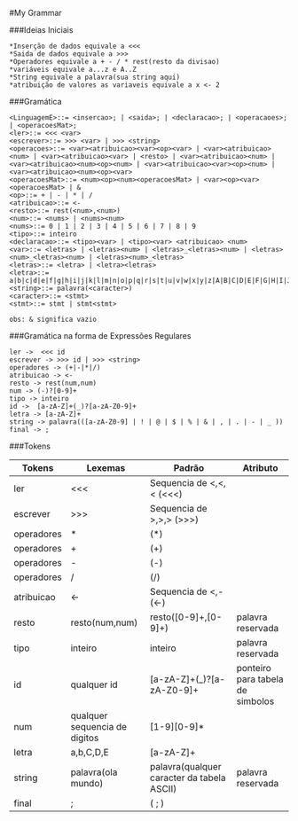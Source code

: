 #My Grammar

###Ideias Iniciais
    
    *Inserção de dados equivale a <<<
    *Saida de dados equivale a >>>
    *Operadores equivale a + - / * rest(resto da divisao)
    *variáveis equivale a...z e A..Z
    *String equivale a palavra(sua string aqui)
    *atribuição de valores as variaveis equivale a x <- 2
    
###Gramática 

    <LinguagemE>::= <insercao>; | <saida>; | <declaracao>; | <operacaoes>; | <operacoesMat>;
    <ler>::= <<< <var>   
    <escrever>::= >>> <var> | >>> <string>
    <operacoes>::= <var><atribuicao><var><op><var> | <var><atribuicao><num> | <var><atribuicao><var> | <resto> | <var><atribuicao><num> | <var><atribuicao><num><op><num> | <var><atribuicao><var><op><num> | <var><atribuicao><num><op><var> 
    <operacoesMat>::= <num><op><num><operacoesMat> | <var><op><var><operacoesMat> | &
    <op>::= + | - | * | /
    <atribuicao>::= <-
    <resto>::= rest(<num>,<num>)
    <num>::= <nums> | <nums><num>
    <nums>::= 0 | 1 | 2 | 3 | 4 | 5 | 6 | 7 | 8 | 9
    <tipo>::= inteiro 
    <declaracao>::= <tipo><var> | <tipo><var> <atribuicao> <num>
    <var>::= <letras> | <letras><num> | <letras>_<letras><num> | <letras><num>_<letras><num> | <letras><num>_<letras> 
    <letras>::= <letra> | <letra><letras>
    <letra>::= a|b|c|d|e|f|g|h|i|j|k|l|m|n|o|p|q|r|s|t|u|v|w|x|y|z|A|B|C|D|E|F|G|H|I|J|K|L|M|N|O|P|Q|R|S|T|U|V|W|X|Y|Z 
    <string>::= palavra(<caracter>)
    <caracter>::= <stmt>
    <stmt>::= stmt | stmt<stmt>
    
    obs: & significa vazio
   
    
###Gramática na forma de Expressões Regulares

    ler ->  <<< id  
    escrever -> >>> id | >>> <string>
    operadores -> (+|-|*|/) 
    atribuicao -> <-
    resto -> rest(num,num)
    num -> (-)?[0-9]+
    tipo -> inteiro 
    id ->  [a-zA-Z]+(_)?[a-zA-Z0-9]+
    letra -> [a-zA-Z]+
    string -> palavra(([a-zA-Z0-9] | ! | @ | $ | % | & | , | . | - | _ ))
    final -> ;
    
###Tokens
    

| Tokens      | Lexemas                     |     Padrão                                | Atributo                       |
|-------------|-----------------------------|-------------------------------------------|--------------------------------|
|   ler       |  <<<                        | Sequencia de <,<,<  (<<<)                 |                                |
| escrever    |  >>>                        | Sequencia de >,>,>  (>>>)                 |                                |
| operadores  |    *                        |        (*)                                |                                |
| operadores  |    +                        |        (+)                                |                                |
| operadores  |    -                        |        (-)                                |                                |
| operadores  |    /                        |        (/)                                |                                |
| atribuicao  |   <-                        |Sequencia de <,- (<-)                      |                                |
| resto       |resto(num,num)               |resto([0-9]+,[0-9]+)                       | palavra reservada              |
| tipo        |inteiro                      |      inteiro                              | palavra reservada              |
| id          |qualquer id                  | [a-zA-Z]+(_)?[a-zA-Z0-9]+                 |ponteiro para tabela de simbolos|
| num         |qualquer sequencia de digitos| [1-9][0-9]*                               |                                |
| letra       |a,b,C,D,E                    | [a-zA-Z]+                                 |                                | 
| string      |palavra(ola mundo)           | palavra(qualquer caracter da tabela ASCII)| palavra reservada              | 
|final        |;                            |  ( ; )                                    |                                | 
    

